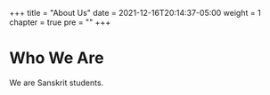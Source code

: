 +++
title = "About Us"
date = 2021-12-16T20:14:37-05:00
weight = 1
chapter = true
pre = "<b></b>"
+++

# Who We Are

We are Sanskrit students.